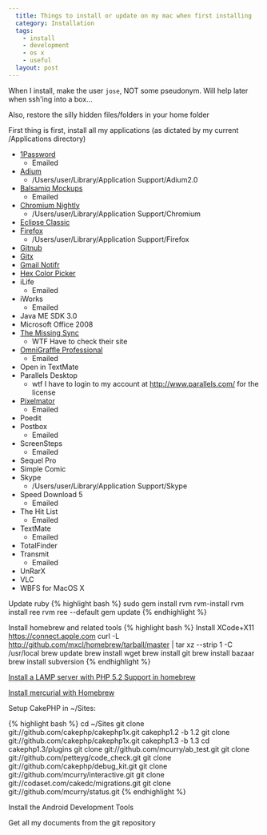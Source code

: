 ```yaml
---
  title: Things to install or update on my mac when first installing
  category: Installation
  tags:
    - install
    - development
    - os x
    - useful
  layout: post
---
```


When I install, make the user `jose`, NOT some pseudonym. Will help later when ssh'ing into a box...

Also, restore the silly hidden files/folders in your home folder

First thing is first, install all my applications (as dictated by my current /Applications directory)

- [1Password](http://agilewebsolutions.com/products/1Password)
  - Emailed
- [Adium](http://beta.adium.im/)
  - /Users/user/Library/Application Support/Adium2.0
- [Balsamiq Mockups](http://www.balsamiq.com/)
  - Emailed
- [Chromium Nightly](http://build.chromium.org/buildbot/snapshots/chromium-rel-mac/)
  - /Users/user/Library/Application Support/Chromium
- [Eclipse Classic](http://www.eclipse.org/downloads/)
- [Firefox](http://www.mozilla.com/en-US/firefox/firefox.html)
  - /Users/user/Library/Application Support/Firefox
- [Gitnub](http://wiki.github.com/Caged/gitnub/)
- [Gitx](https://github.com/brotherbard/gitx/downloads)
- [Gmail Notifr](http://ashchan.com/projects/gmail-notifr)
- [Hex Color Picker](http://wafflesoftware.net/hexpicker/)
- iLife
  - Emailed
- iWorks
  - Emailed
- Java ME SDK 3.0
- Microsoft Office 2008
- [The Missing Sync](http://www.markspace.com/products/android/missing-sync-android.html)
  - WTF Have to check their site
- [OmniGraffle Professional](http://www.omnigroup.com/download/latest/OmniGrafflePro.dmg)
  - Emailed
- Open in TextMate
- Parallels Desktop
  - wtf I have to login to my account at http://www.parallels.com/ for the license
- [Pixelmator](http://www.pixelmator.com/)
  - Emailed
- Poedit
- Postbox
  - Emailed
- ScreenSteps
  - Emailed
- Sequel Pro
- Simple Comic
- Skype
  - /Users/user/Library/Application Support/Skype
- Speed Download 5
  - Emailed
- The Hit List
  - Emailed
- TextMate
  - Emailed
- TotalFinder
- Transmit
  - Emailed
- UnRarX
- VLC
- WBFS for MacOS X

Update ruby
{% highlight bash %}
sudo gem install rvm
rvm-install
rvm install ree
rvm ree --default
gem update
{% endhighlight %}

Install homebrew and related tools
{% highlight bash %}
Install XCode+X11 https://connect.apple.com
curl -L http://github.com/mxcl/homebrew/tarball/master | tar xz --strip 1 -C /usr/local
brew update
brew install wget
brew install git
brew install bazaar
brew install subversion
{% endhighlight %}

[Install a LAMP server with PHP 5.2 Support in homebrew](http://boztek.net/blog/2009/10/07/install-lamp-stack-source-mac-os-x-106-snow-leopard-using-homebrew)

[Install mercurial with Homebrew](http://github.com/webs/homebrew/commit/755dcb2de35950b7d662bec33e1dd06519ca4915)

Setup CakePHP in ~/Sites:

{% highlight bash %}
cd ~/Sites
git clone git://github.com/cakephp/cakephp1x.git cakephp1.2 -b 1.2
git clone git://github.com/cakephp/cakephp1x.git cakephp1.3 -b 1.3
cd cakephp1.3/plugins
git clone git://github.com/mcurry/ab_test.git
git clone git://github.com/petteyg/code_check.git
git clone git://github.com/cakephp/debug_kit.git
git clone git://github.com/mcurry/interactive.git
git clone git://codaset.com/cakedc/migrations.git
git clone git://github.com/mcurry/status.git
{% endhighlight %}

Install the Android Development Tools

Get all my documents from the git repository